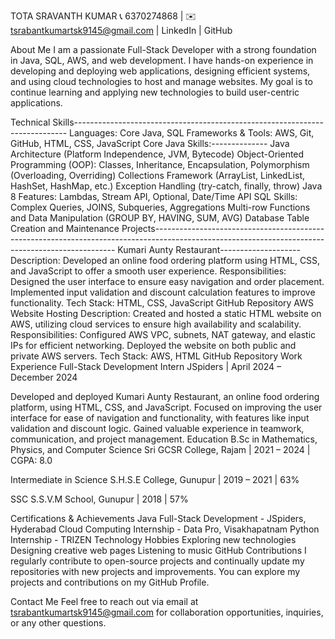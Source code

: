 TOTA SRAVANTH KUMAR
📞 6370274868 | ✉️ tsrabantkumartsk9145@gmail.com | LinkedIn | GitHub

About Me
I am a passionate Full-Stack Developer with a strong foundation in Java, SQL, AWS, and web development. I have hands-on experience in developing and deploying web applications, designing efficient systems, and using cloud technologies to host and manage websites. My goal is to continue learning and applying new technologies to build user-centric applications.

Technical Skills----------------------------------------------------------------------------
Languages: Core Java, SQL
Frameworks & Tools: AWS, Git, GitHub, HTML, CSS, JavaScript
Core Java Skills:--------------
Java Architecture (Platform Independence, JVM, Bytecode)
Object-Oriented Programming (OOP): Classes, Inheritance, Encapsulation, Polymorphism (Overloading, Overriding)
Collections Framework (ArrayList, LinkedList, HashSet, HashMap, etc.)
Exception Handling (try-catch, finally, throw)
Java 8 Features: Lambdas, Stream API, Optional, Date/Time API
SQL Skills:
Complex Queries, JOINS, Subqueries, Aggregations
Multi-row Functions and Data Manipulation (GROUP BY, HAVING, SUM, AVG)
Database Table Creation and Maintenance
Projects--------------------------------------------------------------------------------------------------------------------------------------------------
Kumari Aunty Restaurant--------------------
Description: Developed an online food ordering platform using HTML, CSS, and JavaScript to offer a smooth user experience.
Responsibilities:
Designed the user interface to ensure easy navigation and order placement.
Implemented input validation and discount calculation features to improve functionality.
Tech Stack: HTML, CSS, JavaScript
GitHub Repository
AWS Website Hosting
Description: Created and hosted a static HTML website on AWS, utilizing cloud services to ensure high availability and scalability.
Responsibilities:
Configured AWS VPC, subnets, NAT gateway, and elastic IPs for efficient networking.
Deployed the website on both public and private AWS servers.
Tech Stack: AWS, HTML
GitHub Repository
Work Experience
Full-Stack Development Intern
JSpiders | April 2024 – December 2024

Developed and deployed Kumari Aunty Restaurant, an online food ordering platform, using HTML, CSS, and JavaScript.
Focused on improving the user interface for ease of navigation and functionality, with features like input validation and discount logic.
Gained valuable experience in teamwork, communication, and project management.
Education
B.Sc in Mathematics, Physics, and Computer Science
Sri GCSR College, Rajam | 2021 – 2024 | CGPA: 8.0

Intermediate in Science
S.H.S.E College, Gunupur | 2019 – 2021 | 63%

SSC
S.S.V.M School, Gunupur | 2018 | 57%

Certifications & Achievements
Java Full-Stack Development - JSpiders, Hyderabad
Cloud Computing Internship - Data Pro, Visakhapatnam
Python Internship - TRIZEN Technology
Hobbies
Exploring new technologies
Designing creative web pages
Listening to music
GitHub Contributions
I regularly contribute to open-source projects and continually update my repositories with new projects and improvements. You can explore my projects and contributions on my GitHub Profile.

Contact Me
Feel free to reach out via email at tsrabantkumartsk9145@gmail.com for collaboration opportunities, inquiries, or any other questions.


<!---
Sravanth79/Sravanth79 is a ✨ special ✨ repository because its `README.md` (this file) appears on your GitHub profile.
You can click the Preview link to take a look at your changes.
--->
